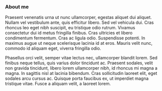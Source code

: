 ### About me

 Praesent venenatis urna ut nunc ullamcorper, egestas aliquet dui aliquet. Nullam vel vestibulum ante, quis efficitur libero. Sed vel vehicula dui. Cras rhoncus leo eget nibh suscipit, eu tristique odio rutrum. Vivamus consectetur dui id metus fringilla finibus. Cras ultricies et libero condimentum fermentum. Cras ac ligula odio. Suspendisse potenti. In maximus augue ut neque scelerisque lacinia id at eros. Mauris velit nunc, commodo id aliquam eget, viverra fringilla odio.

Phasellus orci velit, semper vitae lectus nec, ullamcorper blandit lorem. Sed finibus neque tellus, quis varius dolor tincidunt ac. Praesent sodales, velit non gravida tincidunt, libero lorem ullamcorper nibh, id rhoncus mi magna a magna. In sagittis nisl at lacinia bibendum. Cras sollicitudin laoreet elit, eget sodales arcu cursus ac. Quisque porta faucibus ex, ut imperdiet magna tristique vitae. Fusce a aliquam velit, a laoreet lorem. 
